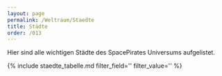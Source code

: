 ```yaml
---
layout: page
permalink: /Weltraum/Staedte
title: Städte
order: /013
---
```


Hier sind alle wichtigen Städte des SpacePirates Universums aufgelistet.

{% include staedte_tabelle.md  filter_field='' filter_value='' %}
